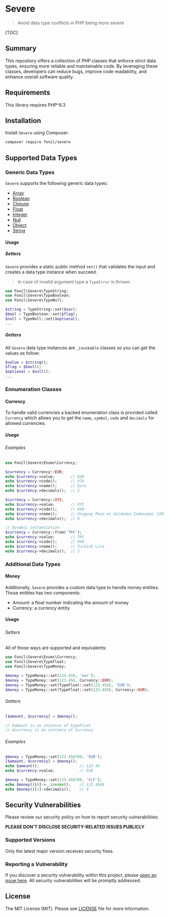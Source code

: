 
# Severe


> Avoid data type conflicts in PHP being more severe 


[TOC]


## Summary

This repository offers a collection of PHP classes that enforce strict data types, ensuring more reliable and maintainable code. By leveraging these classes, developers can reduce bugs, improve code readability, and enhance overall software quality.

## Requirements

This library requires PHP^8.3

## Installation

Install `Severe` using Composer:

```bash
composer require fonil/severe
```

## Supported Data Types

### Generic Data Types

`Severe` supports the following generic data types:

- [Array](#array)
- [Boolean](#boolean)
- [Closure](#closure)
- [Float](#float)
- [Integer](#integer)
- [Null](#null)
- [Object](#object)
- [String](#string)

#### Usage

##### Setters

`Severe` provides a static public method `set()` that validates the input and creates a data type instance when succeed.

> In case of invalid argument type a `TypeError` is thrown

```php
use Fonil\Severe\TypeString;
use Fonil\Severe\TypeBoolean;
use Fonil\Severe\TypeNull;

$string = TypeString::set($var);
$bool = TypeBoolean::set($flag);
$null = TypeNull::set($optional);
...
```

##### Getters

All `Severe` data type instances are `_invokable` classes so you can get the values as follow:

```php
$value = $string();
$flag = $bool();
$optional = $null();
...
```

### Ennumeration Classes

#### Currency

To handle valid currencies a backed enumeration class is provided called `Currency` which allows you to get the `name`, `symbol`, `code` and `decimals` for allowed currencies.

##### Usage

###### Examples

```php
use Fonil\Severe\Enums\Currency;

$currency = Currency::EUR;				
echo $currency->value;       // EUR
echo $currency->code();      // 978
echo $currency->name();      // Euro
echo $currency->decimals();  // 2

$currency = Currency::UYI;
echo $currency->value;       // UYI
echo $currency->code();      // 940
echo $currency->name();      // Uruguay Peso en Unidades Indexadas (URUIURUI)
echo $currency->decimals();  // 0

// Dynamic instantiation
$currency = Currency::from('TRY');
echo $currency->value;       // TRY
echo $currency->code();      // 949
echo $currency->name();      // Turkish Lira
echo $currency->decimals();  // 2
```

### Additional Data Types

#### Money

Additionally, `Severe` provides a custom data type to handle money entities. Those entities has two components:

- Amount: a float number indicating the amount of money
- Currency: a currency entity

##### Usage

###### Setters

All of those ways are supported and equivalents:

```php
use Fonil\Severe\Enums\Currency;
use Fonil\Severe\TypeFloat;
use Fonil\Severe\TypeMoney;

$money = TypeMoney::set(123.456, 'eur');
$money = TypeMoney::set(123.456, Currency::EUR);
$money = TypeMoney::set(TypeFloat::set(123.456), 'EUR');
$money = TypeMoney::set(TypeFloat::set(123.456), Currency::EUR);
```

###### Getters

```php
[$amount, $currency] = $money();

// $amount is an instance of TypeFloat
// $currency is an instance of Currency
```

###### Examples

```php
$money = TypeMoney::set(123.456789, 'EUR');
[$amount, $currency] = $money();
echo $amount();                  // 123.46
echo $currency->value;           // EUR

$money = TypeMoney::set(123.456789, 'CLF');
echo $money()[0]->__invoke();    // 123.4568
echo $money()[1]->decimals();    // 4
```


## Security Vulnerabilities

Please review our security policy on how to report security vulnerabilities:

**PLEASE DON'T DISCLOSE SECURITY-RELATED ISSUES PUBLICLY**

### Supported Versions

Only the latest major version receives security fixes.

### Reporting a Vulnerability

If you discover a security vulnerability within this project, please [open an issue here](https://github.com/fonil/severe/issues). All security vulnerabilities will be promptly addressed.

## License

The MIT License (MIT). Please see [LICENSE](./LICENSE) file for more information.
